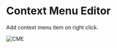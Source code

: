 # Context Menu Editor

Add context menu item on right click.

![CME](https://media.discordapp.net/attachments/1083334482989420604/1083334504673988650/CME.PNG)
